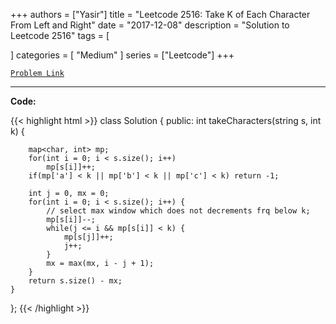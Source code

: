 
+++
authors = ["Yasir"]
title = "Leetcode 2516: Take K of Each Character From Left and Right"
date = "2017-12-08"
description = "Solution to Leetcode 2516"
tags = [
    
]
categories = [
    "Medium"
]
series = ["Leetcode"]
+++



[`Problem Link`](https://leetcode.com/problems/take-k-of-each-character-from-left-and-right/description/)

---

**Code:**

{{< highlight html >}}
class Solution {
public:
    int takeCharacters(string s, int k) {
        
        map<char, int> mp;
        for(int i = 0; i < s.size(); i++)
            mp[s[i]]++;
        if(mp['a'] < k || mp['b'] < k || mp['c'] < k) return -1;
        
        int j = 0, mx = 0;
        for(int i = 0; i < s.size(); i++) {
            // select max window which does not decrements frq below k;
            mp[s[i]]--;
            while(j <= i && mp[s[i]] < k) {
                mp[s[j]]++;
                j++;
            }
            mx = max(mx, i - j + 1);
        }
        return s.size() - mx;
    }
};
{{< /highlight >}}

